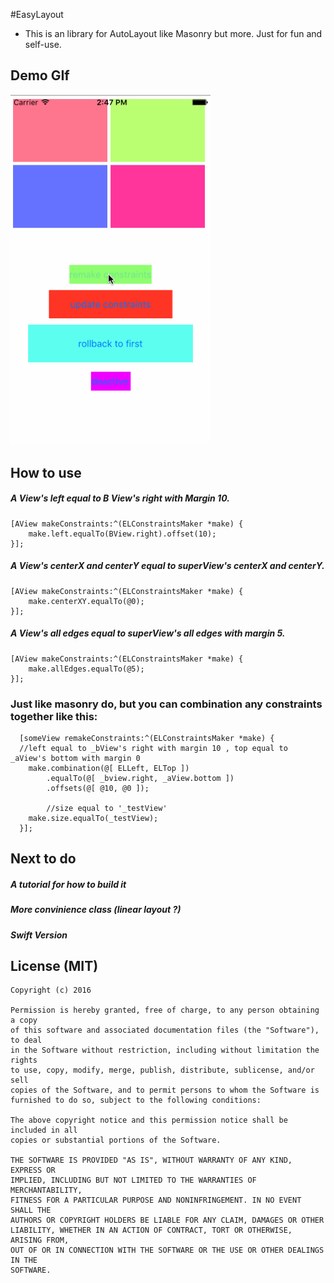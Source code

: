 #EasyLayout
* This is an library for AutoLayout like Masonry but more. Just for fun and self-use.

## Demo GIf
<img src="https://github.com/AugustRush/EasyLayout/blob/develop/demo.gif" width="320">

## How to use
##### A View's left equal to B View's right with Margin 10.</br>

```
[AView makeConstraints:^(ELConstraintsMaker *make) {
    make.left.equalTo(BView.right).offset(10);
}];

```

##### A View's centerX and centerY equal to superView's centerX and  centerY.</br>

```
[AView makeConstraints:^(ELConstraintsMaker *make) {
    make.centerXY.equalTo(@0);
}];

```
##### A View's all edges equal to superView's all edges with margin 5.</br>

```
[AView makeConstraints:^(ELConstraintsMaker *make) {
    make.allEdges.equalTo(@5);
}];
```

### Just like masonry do, but you can combination any constraints together like this:

```
  [someView remakeConstraints:^(ELConstraintsMaker *make) {
  //left equal to _bView's right with margin 10 , top equal to 	_aView's bottom with margin 0
    make.combination(@[ ELLeft, ELTop ])
        .equalTo(@[ _bview.right, _aView.bottom ])
        .offsets(@[ @10, @0 ]);
        
    	//size equal to '_testView'
    make.size.equalTo(_testView);
  }];

```

## Next to do
##### A tutorial for how to build it
##### More convinience class (linear layout ?)
##### Swift Version

## License (MIT)
```
Copyright (c) 2016 

Permission is hereby granted, free of charge, to any person obtaining a copy
of this software and associated documentation files (the "Software"), to deal
in the Software without restriction, including without limitation the rights
to use, copy, modify, merge, publish, distribute, sublicense, and/or sell
copies of the Software, and to permit persons to whom the Software is
furnished to do so, subject to the following conditions:

The above copyright notice and this permission notice shall be included in all
copies or substantial portions of the Software.

THE SOFTWARE IS PROVIDED "AS IS", WITHOUT WARRANTY OF ANY KIND, EXPRESS OR
IMPLIED, INCLUDING BUT NOT LIMITED TO THE WARRANTIES OF MERCHANTABILITY,
FITNESS FOR A PARTICULAR PURPOSE AND NONINFRINGEMENT. IN NO EVENT SHALL THE
AUTHORS OR COPYRIGHT HOLDERS BE LIABLE FOR ANY CLAIM, DAMAGES OR OTHER
LIABILITY, WHETHER IN AN ACTION OF CONTRACT, TORT OR OTHERWISE, ARISING FROM,
OUT OF OR IN CONNECTION WITH THE SOFTWARE OR THE USE OR OTHER DEALINGS IN THE
SOFTWARE.
```